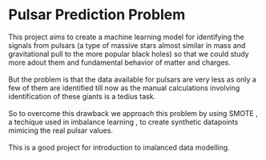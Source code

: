 # Pulsar Prediction Problem  
This project aims to create a machine learning model for identifying the signals from pulsars (a type of massive stars almost  similar in mass and gravitational pull to the more popular black holes) so that we could study more adout them and fundamental behavior of matter and charges.  <br><br>
But the problem is that the data available for pulsars are very less as only a few of them are identified till now as the manual calculations involving identification of these giants is a tedius task. <br><br> 
So to overcome this drawback we approach this problem by using SMOTE , a techique used in imbalance learning , to create synthetic datapoints mimicing the real pulsar values.  <br><br>
This is a good project for introduction to imalanced data modelling.

